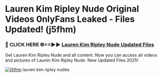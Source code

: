 # Lauren Kim Ripley Nude Original Videos 0nlyFans Leaked - Files Updated! (j5fhm)

<h3>🔴 CLICK HERE 🌐==►► <a href="https://tinyurl.com/4mcuefdz" rel="nofollow">Lauren Kim Ripley Nude Updated Files</a></h3>

Get Lauren Kim Ripley Nude and all content. Now you can access all videos and pictures of Lauren Kim Ripley Nude. New Updated Files 2025!

[![j5fhm](https://i.imgur.com/StAQSOY.gif)](https://tinyurl.com/4mcuefdz)
lauren kim ripley nudes